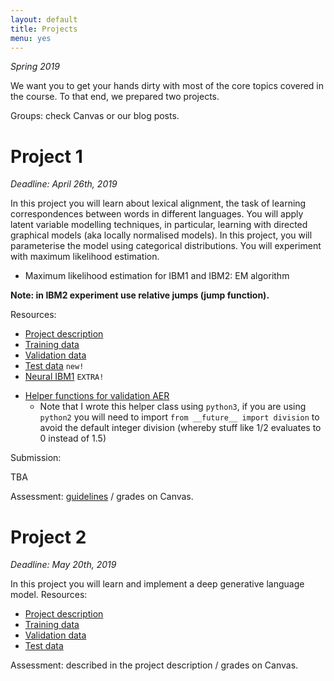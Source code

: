 ```yaml
---
layout: default
title: Projects
menu: yes
---
```


*Spring 2019*

We want you to get your hands dirty with most of the core topics covered in the course. 
To that end, we prepared two projects. 

Groups: check Canvas or our blog posts.

# Project 1 

*Deadline: April 26th, 2019*



In this project you will learn about lexical alignment, the task of learning correspondences between words in different languages.
You will apply latent variable modelling techniques, in particular, learning with directed graphical models (aka locally normalised models).
In this project, you will parameterise the model using categorical distributions. 
You will experiment with maximum likelihood estimation.

* Maximum likelihood estimation for IBM1 and IBM2: EM algorithm

**Note: in IBM2 experiment use relative jumps (jump function).**


Resources:

* [Project description](resources/project_ibm/project1.pdf)
* [Training data](resources/project_ibm/training.tgz)
* [Validation data](resources/project_ibm/validation.tgz)
* [Test data](resources/project_ibm/testing.tgz)  ``new!``
* [Neural IBM1](resources/project_ibm/neuralibm.tar.gz)  ``EXTRA!``
<!---* [Tips](https://uva-slpl.github.io/nlp2/projects/2018/04/12/project1.html)--->
* [Helper functions for validation AER](resources/project_ibm/aer.py)
    * Note that I wrote this helper class using `python3`, if you are using `python2` you will need to import `from __future__ import division` to avoid the default integer division (whereby stuff like 1/2 evaluates to 0 instead of 1.5)

Submission:

TBA

Assessment: [guidelines](resources/project_ibm/assessment-sheet.pdf) /  grades on Canvas.


# Project 2 

*Deadline: May 20th, 2019*

In this project you will learn and implement a deep generative language model. 
Resources:

* [Project description](resources/project_senvae/Project_2__Sentence_VAE.pdf)
* [Training data](resources/project_senvae/data/02-21.10way.clean)
* [Validation data](resources/project_senvae/data/22.auto.clean)
* [Test data](resources/project_senvae/data/23.auto.clean)

Assessment: described in the project description / grades on Canvas.
